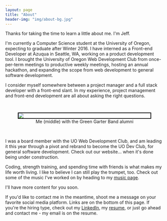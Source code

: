 ```yaml
---
layout: page
title: "About"
header-img: "img/about-bg.jpg"
---
```


Thanks for taking the time to learn a little about me. I'm Jeff.

I'm currently a Computer Science student at the University of Oregon, expecting to graduate after Winter 2016. I have interned as a Front-end Developer at Azuqua in Seattle, WA, working on a product development tool. I brought the University of Oregon Web Development Club from once-per-term meetings to productive weekly meetings, hosting an annual hackathon, and expanding the scope from web development to general software development.

I consider myself somewhere between a project manager and a full stack developer with a front-end slant. In my experience, project management and front-end development are all about asking the right questions.

<br>
<figure>
  <img src="{{site.url}}/img/dreamteam.jpg" style="border: 2px solid black; display: block; margin-left: auto; margin-right: auto;">
  <figcaption style="text-align: center;">Me (middle) with the Green Garter Band alumni</figcaption>
</figure>
<br>

I was a board member with the UO Web Development Club, and am leading it this year through a pivot and rebrand to become the UO Dev Club, for general software development. Check out our website... when it's done being under construction.

Coding, strength training, and spending time with friends is what makes my life worth living. I like to believe I can still play the trumpet, too. Check out some of the music I've worked on by heading to my [music page]({{site.url}}/music).

I'll have more content for you soon. 

If you'd like to contact me in the meantime, shoot me a message on your favorite social media platform. Links are on the bottom of this page. If you're the hiring type, check out my [LinkedIn](https://www.linkedin.com/in/jeffbayes), my [resume]({{site.url}}/assets/JeffBayesResume.pdf), or just go ahead and contact me - my email is on the resume.